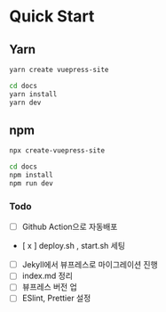 # Quick Start

## Yarn

```sh
yarn create vuepress-site

cd docs
yarn install
yarn dev
```

## npm

```sh
npx create-vuepress-site

cd docs
npm install
npm run dev
```

### Todo

-   [ ] Github Action으로 자동배포
-   [ x ] deploy.sh , start.sh 세팅
-   [ ] Jekyll에서 뷰프레스로 마이그레이션 진행
-   [ ] index.md 정리
-   [ ] 뷰프레스 버전 업
-   [ ] ESlint, Prettier 설정
